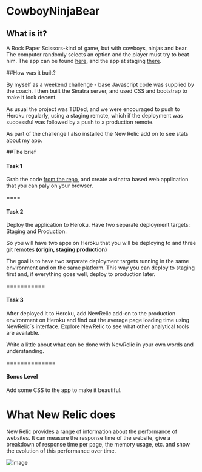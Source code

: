 CowboyNinjaBear
=================

## What is it?

A Rock Paper Scissors-kind of game, but with cowboys, ninjas and bear. The computer randomly selects an option and the player must try to beat him. The app can be found [here](http://fathomless-lake-5547.herokuapp.com/), and the app at staging [there](http://rocky-coast-2876.herokuapp.com/).


##How was it built?

By myself as a weekend challenge - base Javascript code was supplied by the coach. I then built the Sinatra server, and used CSS and bootstrap to make it look decent.

As usual the project was TDDed, and we were encouraged to push to Heroku regularly, using a staging remote, which if the deployment was successful was followed by a push to a production remote.

As part of the challenge I also installed the New Relic add on to see stats about my app.

##The brief


#### Task 1

Grab the code [from the repo](https://github.com/makersacademy/rockpaperscissors), and create a sinatra based web application that you can paly on your browser.

====


#### Task 2

Deploy the application to Heroku. Have two separate deployment targets: Staging and Production.

So you will have two apps on Heroku that you will be deploying to and three git remotes **(origin, staging production)**

The goal is to have two separate deployment targets running in the same environment and on the same platform. This way you can deploy to staging first and, if everything goes well, deploy to production later.

===========

#### Task 3

After deployed it to Heroku, add NewRelic add-on to the production environment on Heroku and find out the average page loading time using NewRelic´s interface. Explore NewRelic to see what other analytical tools are available.

Write a little about what can be done with NewRelic in your own words and understanding.

==============

#### Bonus Level

Add some CSS to the app to make it beautiful.

What New Relic does
=================
New Relic provides a range of information about the performance of websites. It can measure the response time of the website, give a breakdown of response time per page, the memory usage, etc. and show the evolution of this performance over time.

![image](https://github.com/binaryberry/RockPaperScissors/blob/master/NewRelic.png)